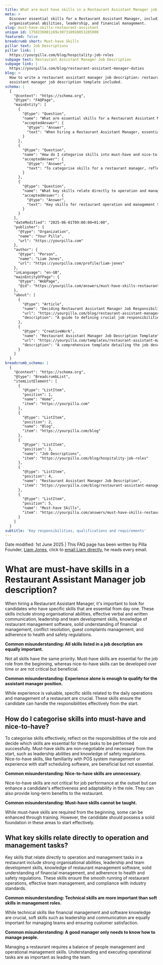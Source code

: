 ```yaml
---
title: What are must have skills in a Restaurant Assistant Manager job description?
meta: >
  Discover essential skills for a Restaurant Assistant Manager, including
  organisational abilities, leadership, and financial management.
slug: must-have-skills-restaurant-assistant
unique id: 1750236081169x307310910053285900
featured: false
breadcrumb short: Must-have Skills
pillar text: Job Descriptions
pillar link: |
  https://yourpilla.com/blog/hospitality-job-roles
subpage text: Restaurant Assistant Manager Job Description
subpage link: |
  https://yourpilla.com/blog/restaurant-assistant-manager-duties
blog: >
  How to write a restaurant assistant manager job description: restaurant
  assistant manager job description template included.
schema: |
  {
    "@context": "https://schema.org",
    "@type": "FAQPage",
    "mainEntity": [
      {
        "@type": "Question",
        "name": "What are essential skills for a Restaurant Assistant Manager?",
        "acceptedAnswer": {
          "@type": "Answer",
          "text": "When hiring a Restaurant Assistant Manager, essential skills include: organisational abilities, effective communication, leadership, team development, knowledge of restaurant management software, financial management understanding, conflict resolution, guest complaints management, and adherence to health and safety regulations. These skills are crucial from day one to ensure effective job performance."
        }
      },
      {
        "@type": "Question",
        "name": "How do I categorise skills into must-have and nice-to-have for a restaurant manager?",
        "acceptedAnswer": {
          "@type": "Answer",
          "text": "To categorise skills for a restaurant manager, reflect on the role's responsibilities. Must-have skills, like leadership abilities and safety regulation knowledge, are essential from the start, while nice-to-have skills, such as POS management familiarity, are beneficial but not essential. Must-have skills are non-negotiable, ensuring immediate effectiveness, whereas nice-to-have skills can be developed over time."
        }
      },
      {
        "@type": "Question",
        "name": "What key skills relate directly to operation and management tasks in a restaurant?",
        "acceptedAnswer": {
          "@type": "Answer",
          "text": "Key skills for restaurant operation and management tasks include strong organisational abilities, leadership, team development skills, restaurant management software familiarity, solid understanding of financial management, and adherence to health and safety regulations. These skills are integral for managing daily operations, ensuring team efficiency, and maintaining industry compliance."
        }
      }
    ],
    "dateModified": "2025-06-01T09:00:00+01:00",
    "publisher": {
      "@type": "Organization",
      "name": "Your Pilla",
      "url": "https://yourpilla.com"
    },
    "author": {
      "@type": "Person",
      "name": "Liam Jones",
      "url": "https://yourpilla.com/profile/liam-jones"
    },
    "inLanguage": "en-GB",
    "mainEntityOfPage": {
      "@type": "WebPage",
      "@id": "https://yourpilla.com/answers/must-have-skills-restaurant-assistant"
    },
    "about": [
      {
        "@type": "Article",
        "name": "Deciding Restaurant Assistant Manager Job Responsibilities and Skills",
        "url": "https://yourpilla.com/blog/restaurant-assistant-manager-duties",
        "description": "A guide to defining crucial job responsibilities and necessary skills for a Restaurant Assistant Manager to ensure effective performance and operations."
      },
      {
        "@type": "CreativeWork",
        "name": "Restaurant Assistant Manager Job Description Template",
        "url": "https://yourpilla.com/templates/restaurant-assistant-manager-job-description",
        "description": "A comprehensive template detailing the job description for a Restaurant Assistant Manager to aid in accurate and efficient hiring."
      }
    ]
  }
breadcrumb_schema: |
  {
    "@context": "https://schema.org",
    "@type": "BreadcrumbList",
    "itemListElement": [
      {
        "@type": "ListItem",
        "position": 1,
        "name": "Home",
        "item": "https://yourpilla.com"
      },
      {
        "@type": "ListItem",
        "position": 2,
        "name": "Blog",
        "item": "https://yourpilla.com/blog"
      },
      {
        "@type": "ListItem",
        "position": 3,
        "name": "Job Descriptions",
        "item": "https://yourpilla.com/blog/hospitality-job-roles"
      },
      {
        "@type": "ListItem",
        "position": 4,
        "name": "Restaurant Assistant Manager Job Description",
        "item": "https://yourpilla.com/blog/restaurant-assistant-manager-duties"
      },
      {
        "@type": "ListItem",
        "position": 5,
        "name": "Must-have Skills",
        "item": "https://yourpilla.com/answers/must-have-skills-restaurant-assistant"
      }
    ]
  }
subtitle: 'Key responsibilities, qualifications and requirements'
---
```


Date modified: 1st June 2025 | This FAQ page has been written by Pilla Founder, [Liam Jones](https://yourpilla.com/profile/liam-jones), click to [email Liam directly](https://mailto:liam@yourpilla.com), he reads every email.

# What are must-have skills in a Restaurant Assistant Manager job description?

When hiring a Restaurant Assistant Manager, it's important to look for candidates who have specific skills that are essential from day one. These skills include strong organisational abilities, effective verbal and written communication, leadership and team development skills, knowledge of restaurant management software, solid understanding of financial management, conflict resolution, guest complaints management, and adherence to health and safety regulations.

**Common misunderstanding: All skills listed in a job description are equally important.**

Not all skills have the same priority. Must-have skills are essential for the job role from the beginning, whereas nice-to-have skills can be developed over time or are not critical but beneficial.

**Common misunderstanding: Experience alone is enough to qualify for the assistant manager position.**

While experience is valuable, specific skills related to the daily operations and management of a restaurant are crucial. These skills ensure the candidate can handle the responsibilities effectively from the start.

## How do I categorise skills into must-have and nice-to-have?

To categorise skills effectively, reflect on the responsibilities of the role and decide which skills are essential for these tasks to be performed successfully. Must-have skills are non-negotiable and necessary from the start, such as leadership abilities and knowledge of safety regulations. Nice-to-have skills, like familiarity with POS system management or experience with staff scheduling software, are beneficial but not essential.

**Common misunderstanding: Nice-to-have skills are unnecessary.**

Nice-to-have skills are not critical for job performance at the outset but can enhance a candidate's effectiveness and adaptability in the role. They can also provide long-term benefits to the restaurant.

**Common misunderstanding: Must-have skills cannot be taught.**

While must-have skills are required from the beginning, some can be enhanced through training. However, the candidate should possess a solid foundation in these areas to start effectively.

## What key skills relate directly to operation and management tasks?

Key skills that relate directly to operation and management tasks in a restaurant include strong organisational abilities, leadership and team development skills, knowledge of restaurant management software, solid understanding of financial management, and adherence to health and safety regulations. These skills ensure the smooth running of restaurant operations, effective team management, and compliance with industry standards.

**Common misunderstanding: Technical skills are more important than soft skills in management roles.**

While technical skills like financial management and software knowledge are crucial, soft skills such as leadership and communication are equally important for managing teams and ensuring customer satisfaction.

**Common misunderstanding: A good manager only needs to know how to manage people.**

Managing a restaurant requires a balance of people management and operational management skills. Understanding and executing operational tasks are as important as leading the team.

